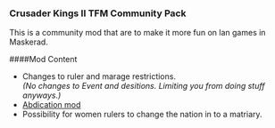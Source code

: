 ### Crusader Kings II TFM Community Pack
This is a community mod that are to make it more fun on lan games in Maskerad.

####Mod Content
* Changes to ruler and marage restrictions. <br><i>(No changes to Event and desitions. Limiting you from doing stuff anyways.)</i>
* <a href="http://steamcommunity.com/sharedfiles/filedetails/?id=313951308">Abdication mod</a>
* Possibility for women rulers to change the nation in to a matriary.
